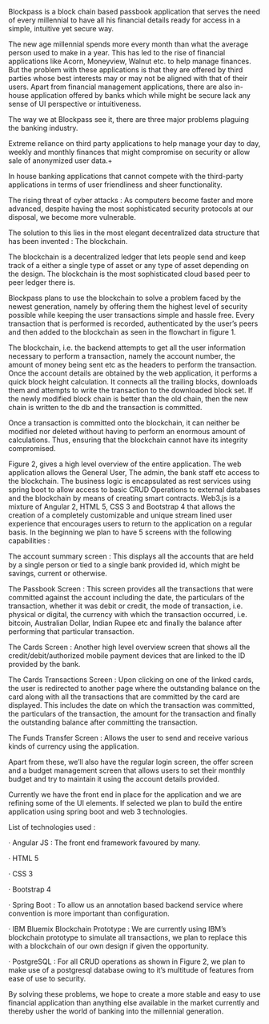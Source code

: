 Blockpass is a block chain based passbook application that serves the need of every millennial to have all his financial details ready for access in a simple, intuitive yet secure way.

The new age millennial spends more every month than what the average person used to make in a year. This has led to the rise of financial applications like Acorn, Moneyview, Walnut etc. to help manage finances. But the problem with these applications is that they are offered by third parties whose best interests may or may not be aligned with that of their users. Apart from financial management applications, there are also in-house application offered by banks which while might be secure lack any sense of UI perspective or intuitiveness.

The way we at Blockpass see it, there are three major problems plaguing the banking industry.

Extreme reliance on third party applications to help manage your day to day, weekly and monthly finances that might compromise on security or allow sale of anonymized user data.+

In house banking applications that cannot compete with the third-party applications in terms of user friendliness and sheer functionality.

The rising threat of cyber attacks : As computers become faster and more advanced, despite having the most sophisticated security protocols at our disposal, we become more vulnerable.

The solution to this lies in the most elegant decentralized data structure that has been invented : The blockchain.

The blockchain is a decentralized ledger that lets people send and keep track of a either a single type of asset or any type of asset depending on the design. The blockchain is the most sophisticated cloud based peer to peer ledger there is.

Blockpass plans to use the blockchain to solve a problem faced by the newest generation, namely by offering them the highest level of security possible while keeping the user transactions simple and hassle free. Every transaction that is performed is recorded, authenticated by the user’s peers and then added to the blockchain as seen in the flowchart in figure 1.

The blockchain, i.e. the backend attempts to get all the user information necessary to perform a transaction, namely the account number, the amount of money being sent etc as the headers to perform the transaction. Once the account details are obtained by the web application, it performs a quick block height calculation. It connects all the trailing blocks, downloads them and attempts to write the transaction to the downloaded block set. If the newly modified block chain is better than the old chain, then the new chain is written to the db and the transaction is committed.

Once a transaction is committed onto the blockchain, it can neither be modified nor deleted without having to perform an enormous amount of calculations. Thus, ensuring that the blockchain cannot have its integrity compromised.

Figure 2, gives a high level overview of the entire application. The web application allows the General User, The admin, the bank staff etc access to the blockchain. The business logic is encapsulated as rest services using spring boot to allow access to basic CRUD Operations to external databases and the blockchain by means of creating smart contracts. Web3.js is a mixture of Angular 2, HTML 5, CSS 3 and Bootstrap 4 that allows the creation of a completely customizable and unique stream lined user experience that encourages users to return to the application on a regular basis. In the beginning we plan to have 5 screens with the following capabilities :

The account summary screen : This displays all the accounts that are held by a single person or tied to a single bank provided id, which might be savings, current or otherwise.

The Passbook Screen : This screen provides all the transactions that were committed against the account including the date, the particulars of the transaction, whether it was debit or credit, the mode of transaction, i.e. physical or digital, the currency with which the transaction occurred, i.e. bitcoin, Australian Dollar, Indian Rupee etc and finally the balance after performing that particular transaction.

The Cards Screen : Another high level overview screen that shows all the credit/debit/authorized mobile payment devices that are linked to the ID provided by the bank.

The Cards Transactions Screen : Upon clicking on one of the linked cards, the user is redirected to another page where the outstanding balance on the card along with all the transactions that are committed by the card are displayed. This includes the date on which the transaction was committed, the particulars of the transaction, the amount for the transaction and finally the outstanding balance after committing the transaction.

The Funds Transfer Screen : Allows the user to send and receive various kinds of currency using the application.

Apart from these, we’ll also have the regular login screen, the offer screen and a budget management screen that allows users to set their monthly budget and try to maintain it using the account details provided.

Currently we have the front end in place for the application and we are refining some of the UI elements. If selected we plan to build the entire application using spring boot and web 3 technologies.

List of technologies used :

· Angular JS : The front end framework favoured by many.

· HTML 5

· CSS 3

· Bootstrap 4

· Spring Boot : To allow us an annotation based backend service where convention is more important than configuration.

· IBM Bluemix Blockchain Prototype : We are currently using IBM’s blockchain prototype to simulate all transactions, we plan to replace this with a blockchain of our own design if given the opportunity.

· PostgreSQL : For all CRUD operations as shown in Figure 2, we plan to make use of a postgresql database owing to it’s multitude of features from ease of use to security.

By solving these problems, we hope to create a more stable and easy to use financial application than anything else available in the market currently and thereby usher the world of banking into the millennial generation.
